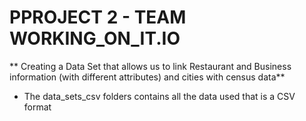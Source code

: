 # PPROJECT 2 - TEAM WORKING_ON_IT.IO

**  Creating a Data Set that allows us to link Restaurant and Business information (with different attributes) and cities with census data**

- The data_sets_csv folders contains all the data used that is a CSV format
